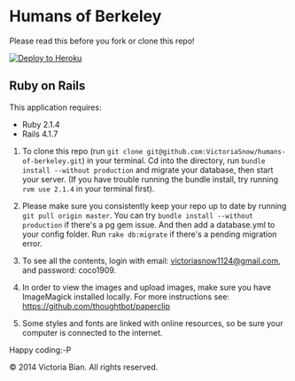 Humans of Berkeley
================
Please read this before you fork or clone this repo!

[![Deploy to Heroku](https://www.herokucdn.com/deploy/button.png)](https://heroku.com/deploy)

Ruby on Rails
-------------

This application requires:

- Ruby 2.1.4
- Rails 4.1.7


1. To clone this repo (run ```git clone git@github.com:VictoriaSnow/humans-of-berkeley.git```) in your terminal. Cd into the directory, run ```bundle install --without production``` and migrate your database, then start your server. (If you have trouble running the bundle install, try running ```rvm use 2.1.4``` in your terminal first).

2. Please make sure you consistently keep your repo up to date by running ```git pull origin master```.  You can try ```bundle install --without production``` if there's a pg gem issue. And then add a database.yml to your config folder. Run ```rake db:migrate``` if there's a pending migration error.

3. To see all the contents, login with email: victoriasnow1124@gmail.com, and password: coco1909.

4. In order to view the images and upload images, make sure you have ImageMagick installed locally. For more instructions see: https://github.com/thoughtbot/paperclip

5. Some styles and fonts are linked with online resources, so be sure your computer is connected to the internet.

Happy coding:-P





© 2014 Victoria Bian. All rights reserved.
